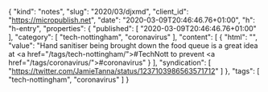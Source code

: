 {
  "kind": "notes",
  "slug": "2020/03/djxmd",
  "client_id": "https://micropublish.net",
  "date": "2020-03-09T20:46:46.76+01:00",
  "h": "h-entry",
  "properties": {
    "published": [
      "2020-03-09T20:46:46.76+01:00"
    ],
    "category": [
      "tech-nottingham",
      "coronavirus"
    ],
    "content": [
      {
        "html": "",
        "value": "Hand sanitiser being brought down the food queue is a great idea at <a href=\"/tags/tech-nottingham/\">#TechNott</a> to prevent <a href=\"/tags/coronavirus/\">#coronavirus</a>"
      }
    ],
    "syndication": [
      "https://twitter.com/JamieTanna/status/1237103986563571712"
    ]
  },
  "tags": [
    "tech-nottingham",
    "coronavirus"
  ]
}
